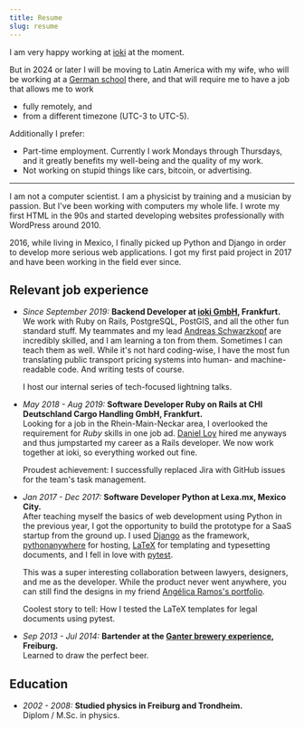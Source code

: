 ```yaml
---
title: Resume
slug: resume
---
```


I am very happy working at [ioki](https://ioki.com/) at the moment.

But in 2024 or later I will be moving to Latin America with my wife, who will be
working at a [German
school](https://www.auslandsschulwesen.de/Webs/ZfA/DE/Schulnetz/DAS/das_node.html)
there, and that will require me to have a job that allows me to work

- fully remotely, and
- from a different timezone (UTC-3 to UTC-5).

Additionally I prefer:

- Part-time employment. Currently I work Mondays through Thursdays, and
  it greatly benefits my well-being and the quality of my work.
- Not working on stupid things like cars, bitcoin, or advertising.

---

I am not a computer scientist. I am a physicist by training and a musician by
passion. But I've been working with computers my whole life. I wrote my first
HTML in the 90s and started developing websites professionally with WordPress
around 2010.

2016, while living in Mexico, I finally picked up Python and Django in order to
develop more serious web applications. I got my first paid project in 2017 and
have been working in the field ever since.

## Relevant job experience

- _Since September 2019:_ **Backend Developer at [ioki GmbH](https://ioki.com/), Frankfurt.**  
  We work with Ruby on Rails, PostgreSQL, PostGIS, and all the other fun
  standard stuff. My teammates and my lead [Andreas
  Schwarzkopf](https://www.linkedin.com/in/andreas-schwarzkopf/) are incredibly
  skilled, and I am learning a ton from them. Sometimes I can teach them as
  well. While it's not hard coding-wise, I have the most fun translating public
  transport pricing systems into human- and machine-readable code. And writing
  tests of course.

  I host our internal series of tech-focused lightning talks.

- _May 2018 - Aug 2019:_ **Software Developer Ruby on Rails at CHI Deutschland Cargo Handling GmbH, Frankfurt.**  
  Looking for a job in the Rhein-Main-Neckar area, I overlooked the requirement for
  _Ruby_ skills in one job ad. [Daniel Loy](https://www.linkedin.com/in/daniel-loy-8b42a8a9/) hired me anyways and
  thus jumpstarted my career as a Rails developer. We now work together at ioki,
  so everything worked out fine.

  Proudest achievement: I successfully replaced Jira with GitHub issues for the team's task management.

- _Jan 2017 - Dec 2017:_ **Software Developer Python at Lexa.mx, Mexico City.**  
  After teaching myself the basics of web development using Python in the
  previous year, I got the opportunity to build the prototype for a SaaS startup from
  the ground up. I used [Django](https://www.djangoproject.com/) as the framework,
  [pythonanywhere](https://www.pythonanywhere.com/) for hosting,
  [LaTeX](https://www.latex-project.org/) for templating and typesetting
  documents, and I fell in love with [pytest](https://docs.pytest.org/).

  This was a super interesting collaboration between lawyers, designers, and me
  as the developer. While the product never went anywhere, you can still find
  the designs in my friend [Angélica Ramos's portfolio](https://angelica-ramos.com/portfolio/lexa/).

  Coolest story to tell: How I tested the LaTeX templates for legal documents using pytest.

- _Sep 2013 - Jul 2014:_ **Bartender at the [Ganter brewery experience](https://www.ganter-brauerlebnis.de/), Freiburg.**  
  Learned to draw the perfect beer.

## Education

- _2002 - 2008:_ **Studied physics in Freiburg and Trondheim.**  
  Diplom / M.Sc. in physics.
